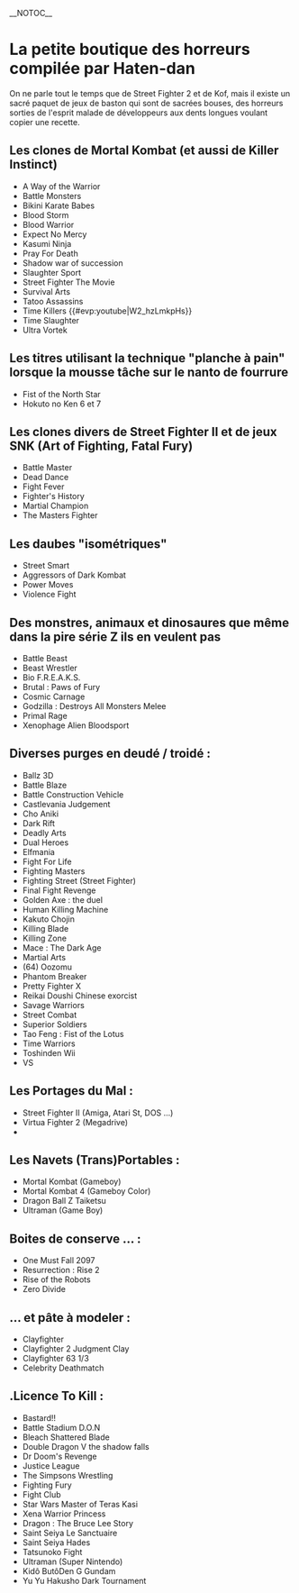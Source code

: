 \_\_NOTOC\_\_

# La petite boutique des horreurs compilée par Haten-dan

On ne parle tout le temps que de Street Fighter 2 et de Kof, mais il
existe un sacré paquet de jeux de baston qui sont de sacrées bouses, des
horreurs sorties de l'esprit malade de développeurs aux dents longues
voulant copier une recette.

## Les clones de Mortal Kombat (et aussi de Killer Instinct)

- A Way of the Warrior
- Battle Monsters
- Bikini Karate Babes
- Blood Storm
- Blood Warrior
- Expect No Mercy
- Kasumi Ninja
- Pray For Death
- Shadow war of succession
- Slaughter Sport
- Street Fighter The Movie
- Survival Arts
- Tatoo Assassins
- Time Killers {{#evp:youtube\|W2_hzLmkpHs}}
- Time Slaughter
- Ultra Vortek

## Les titres utilisant la technique "planche à pain" lorsque la mousse tâche sur le nanto de fourrure

- Fist of the North Star
- Hokuto no Ken 6 et 7

## Les clones divers de Street Fighter II et de jeux SNK (Art of Fighting, Fatal Fury)

- Battle Master
- Dead Dance
- Fight Fever
- Fighter's History
- Martial Champion
- The Masters Fighter

## Les daubes "isométriques"

- Street Smart
- Aggressors of Dark Kombat
- Power Moves
- Violence Fight

## Des monstres, animaux et dinosaures que même dans la pire série Z ils en veulent pas

- Battle Beast
- Beast Wrestler
- Bio F.R.E.A.K.S.
- Brutal : Paws of Fury
- Cosmic Carnage
- Godzilla : Destroys All Monsters Melee
- Primal Rage
- Xenophage Alien Bloodsport

## Diverses purges en deudé / troidé :

- Ballz 3D
- Battle Blaze
- Battle Construction Vehicle
- Castlevania Judgement
- Cho Aniki
- Dark Rift
- Deadly Arts
- Dual Heroes
- Elfmania
- Fight For Life
- Fighting Masters
- Fighting Street (Street Fighter)
- Final Fight Revenge
- Golden Axe : the duel
- Human Killing Machine
- Kakuto Chojin
- Killing Blade
- Killing Zone
- Mace : The Dark Age
- Martial Arts
- \(64\) Oozomu
- Phantom Breaker
- Pretty Fighter X
- Reikai Doushi Chinese exorcist
- Savage Warriors
- Street Combat
- Superior Soldiers
- Tao Feng : Fist of the Lotus
- Time Warriors
- Toshinden Wii
- VS

## Les Portages du Mal :

- Street Fighter II (Amiga, Atari St, DOS ...)
- Virtua Fighter 2 (Megadrive)
- 

## Les Navets (Trans)Portables :

- Mortal Kombat (Gameboy)
- Mortal Kombat 4 (Gameboy Color)
- Dragon Ball Z Taiketsu
- Ultraman (Game Boy)

## Boites de conserve ... :

- One Must Fall 2097
- Resurrection : Rise 2
- Rise of the Robots
- Zero Divide

## ... et pâte à modeler :

- Clayfighter
- Clayfighter 2 Judgment Clay
- Clayfighter 63 1/3
- Celebrity Deathmatch

## .Licence To Kill :

- Bastard!!
- Battle Stadium D.O.N
- Bleach Shattered Blade
- Double Dragon V the shadow falls
- Dr Doom's Revenge
- Justice League
- The Simpsons Wrestling
- Fighting Fury
- Fight Club
- Star Wars Master of Teras Kasi
- Xena Warrior Princess
- Dragon : The Bruce Lee Story
- Saint Seiya Le Sanctuaire
- Saint Seiya Hades
- Tatsunoko Fight
- Ultraman (Super Nintendo)
- Kidô ButôDen G Gundam
- Yu Yu Hakusho Dark Tournament
